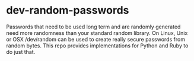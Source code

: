 dev-random-passwords
====================

Passwords that need to be used long term and are randomly generated need more randomness than your standard random library. On Linux, Unix or OSX /dev/random can be used to create really secure passwords from random bytes. This repo provides implementations for Python and Ruby to do just that.
